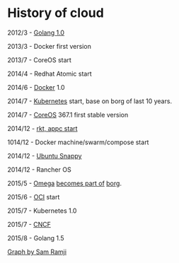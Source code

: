 # History of cloud

2012/3 - [Golang 1.0](https://golang.org/)

2013/3 - Docker first version

2013/7 - CoreOS start

2014/4 - Redhat Atomic start

2014/6 - [Docker](https://www.docker.com/) 1.0

2014/7 - [Kubernetes](http://kubernetes.io/) start, base on borg of last 10 years.

2014/7 - [CoreOS](https://coreos.com/) 367.1 first stable version

2014/12 - [rkt, appc start](https://coreos.com/blog/rocket/)

1014/12 - Docker machine/swarm/compose start

2014/12 - [Ubuntu Snappy](http://www.markshuttleworth.com/archives/1434)

2014/12 - Rancher OS

2015/5 - [Omega](http://eurosys2013.tudos.org/wp-content/uploads/2013/paper/Schwarzkopf.pdf) [becomes part of](http://www.theplatform.net/2015/05/05/google-omega-to-become-part-of-borg-collective/) [borg](https://static.googleusercontent.com/media/research.google.com/zh-TW//pubs/archive/43438.pdf).

2015/6 - [OCI](https://www.opencontainers.org/) start

2015/7 - Kubernetes 1.0

2015/7 - [CNCF](https://cncf.io/)

2015/8 - Golang 1.5

[Graph by Sam Ramji](https://twitter.com/solomonstre/status/634159354103488512)
